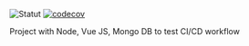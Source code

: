 ![Statut](https://github.com/st2f/node-vue-cicd/actions/workflows/main.yaml/badge.svg)
[![codecov](https://codecov.io/github/st2f/node-vue-cicd/graph/badge.svg?token=1BXI7BEOUU)](https://codecov.io/github/st2f/node-vue-cicd)

Project with Node, Vue JS, Mongo DB to test CI/CD workflow

